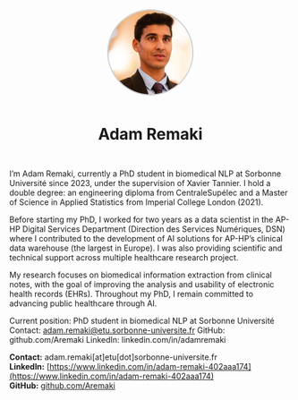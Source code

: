 <style>
.hero-banner {
    padding: 20px;
    text-align: center;
    border-radius: 8px;
    margin-bottom: 20px;
}

.hero-banner h1 {
    border: none;
    margin-bottom: 5px;
}

.hero-banner img {
    width: 150px;
    height: 150px;
    border-radius: 50%;
    margin-bottom: 10px;
    border: 2px solid #ccc;
}
</style>

<div class="hero-banner" markdown>

![Me](assets/me.jpg)

# Adam Remaki

</div>

I’m Adam Remaki, currently a PhD student in biomedical NLP at Sorbonne Université since 2023, under the supervision of Xavier Tannier. I hold a double degree: an engineering diploma from CentraleSupélec and a Master of Science in Applied Statistics from Imperial College London (2021).

Before starting my PhD, I worked for two years as a data scientist in the AP-HP Digital Services Department (Direction des Services Numériques, DSN) where I contributed to the development of AI solutions for AP-HP’s clinical data warehouse (the largest in Europe). I was also providing scientific and technical support across multiple healthcare research project.

My research focuses on biomedical information extraction from clinical notes, with the goal of improving the analysis and usability of electronic health records (EHRs). Throughout my PhD, I remain committed to advancing public healthcare through AI.

Current position: PhD student in biomedical NLP at Sorbonne Université
Contact: adam.remaki@etu.sorbonne-universite.fr
GitHub: github.com/Aremaki
LinkedIn: linkedin.com/in/adamremaki

**Contact:** adam.remaki[at]etu[dot]sorbonne-universite.fr   
**LinkedIn:** [https://www.linkedin.com/in/adam-remaki-402aaa174](https://www.linkedin.com/in/adam-remaki-402aaa174)   
**GitHub:** [github.com/Aremaki](https://github.com/Aremaki)   
